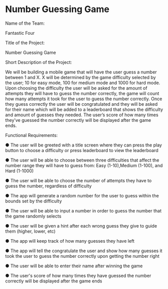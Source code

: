 # Number Guessing Game
Name of the Team: 

Fantastic Four

Title of the Project:

Number Guessing Game

Short Description of the Project:

We will be building a mobile game that will have the user guess a number between 1 and X. X will be determined by the game difficulty selected by the user; 10 for easy mode, 100 for medium mode and 1000 for hard mode. Upon choosing the difficulty the user will be asked for the amount of attempts they will have to guess the number correctly, the game will count how many attempts it took for the user to guess the number correctly. Once they guess correctly the user will be congratulated and they will be asked for their name which will be added to a leaderboard that shows the difficulty and amount of guesses they needed. The user’s score of how many times they’ve guessed the number correctly will be displayed after the game ends.

Functional Requirements:

●	The user will be greeted with a title screen where they can press the play button to choose a difficulty or press leaderboard to view the leaderboard

●	The user will be able to choose between three difficulties that affect the number range they will have to guess from: Easy (1-10),Medium (1-100), and Hard (1-1000)
  
●	The user will be able to choose the number of attempts they have to guess the number, regardless of difficulty

●	The app will generate a random number for the user to guess within the bounds set by the difficulty

●	The user will be able to input a number in order to guess the number that the game randomly selects

●	The user will be given a hint after each wrong guess they give to guide them (higher, lower, etc)

●	The app will keep track of how many guesses they have left

●	The app will tell the congratulate the user and show how many guesses it took the user to guess the number correctly upon getting the number right

●	The user will be able to enter their name after winning the game

●	The user's score of how many times they have guessed the number correctly will be displayed after the game ends

